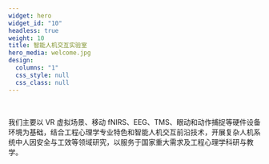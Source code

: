 ```yaml
---
widget: hero
widget_id: "10"
headless: true
weight: 10
title: 智能人机交互实验室
hero_media: welcome.jpg
design:
  columns: "1"
  css_style: null
  css_class: null
---
```


<br>
<html>
<body>

<p>我们主要以 VR 虚拟场景、移动 fNIRS、EEG、TMS、眼动和动作捕捉等硬件设备环境为基础，结合工程心理学专业特色和智能人机交互前沿技术，开展复杂人机系统中人因安全与工效等领域研究，以服务于国家重大需求及工程心理学科研与教学。</p>
</body>
</html>
